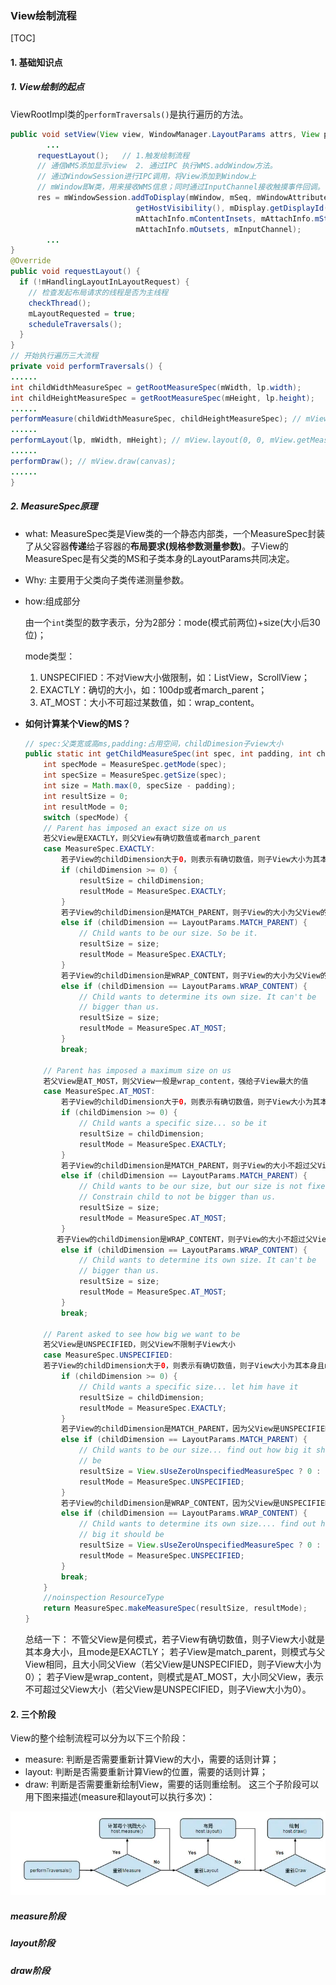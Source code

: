 ### View绘制流程

[TOC]

#### 1. 基础知识点

##### 1.  View绘制的起点

​	ViewRootImpl类的`performTraversals()`是执行遍历的方法。

```java
public void setView(View view, WindowManager.LayoutParams attrs, View panelParentView) {
    	...
      requestLayout();   // 1.触发绘制流程 
      // 通信WMS添加显示view  2. 通过IPC 执行WMS.addWindow方法。
      // 通过WindowSession进行IPC调用，将View添加到Window上
      // mWindow即W类，用来接收WMS信息；同时通过InputChannel接收触摸事件回调。
      res = mWindowSession.addToDisplay(mWindow, mSeq, mWindowAttributes,
                            getHostVisibility(), mDisplay.getDisplayId(),
                            mAttachInfo.mContentInsets, mAttachInfo.mStableInsets,
                            mAttachInfo.mOutsets, mInputChannel);
    	...
}
@Override
public void requestLayout() {
  if (!mHandlingLayoutInLayoutRequest) {
    // 检查发起布局请求的线程是否为主线程  
    checkThread();
    mLayoutRequested = true;
    scheduleTraversals();
  }
}
// 开始执行遍历三大流程
private void performTraversals() { 
...... 
int childWidthMeasureSpec = getRootMeasureSpec(mWidth, lp.width); 
int childHeightMeasureSpec = getRootMeasureSpec(mHeight, lp.height); 
...... 
performMeasure(childWidthMeasureSpec, childHeightMeasureSpec); // mView.measure(childWidthMeasureSpec, childHeightMeasureSpec); 
......
performLayout(lp, mWidth, mHeight); // mView.layout(0, 0, mView.getMeasuredWidth(), mView.getMeasuredHeight());
...... 
performDraw(); // mView.draw(canvas); 
......
}
```

##### 2. MeasureSpec原理

- what: MeasureSpec类是View类的一个静态内部类，一个MeasureSpec封装了从父容器**传递**给子容器的**布局要求(规格参数测量参数)**。子View的MeasureSpec是有父类的MS和子类本身的LayoutParams共同决定。

- Why: 主要用于父类向子类传递测量参数。

- how:组成部分

  由一个`int`类型的数字表示，分为2部分：mode(模式前两位)+size(大小后30位)；

  mode类型：

  1. UNSPECIFIED：不对View大小做限制，如：ListView，ScrollView；
  2. EXACTLY：确切的大小，如：100dp或者march_parent；
  3. AT_MOST：大小不可超过某数值，如：wrap_content。

- **如何计算某个View的MS？**

  ```java
  // spec:父类宽或高ms,padding:占用空间，childDimesion子view大小
  public static int getChildMeasureSpec(int spec, int padding, int childDimension) {
      int specMode = MeasureSpec.getMode(spec);
      int specSize = MeasureSpec.getSize(spec);
      int size = Math.max(0, specSize - padding);
      int resultSize = 0;
      int resultMode = 0;
      switch (specMode) {
      // Parent has imposed an exact size on us
      若父View是EXACTLY，则父View有确切数值或者march_parent
      case MeasureSpec.EXACTLY:
          若子View的childDimension大于0，则表示有确切数值，则子View大小为其本身且mode是EXACTLY
          if (childDimension >= 0) {
              resultSize = childDimension;
              resultMode = MeasureSpec.EXACTLY;
          } 
          若子View的childDimension是MATCH_PARENT，则子View的大小为父View的大小且mode是EXACTLY
          else if (childDimension == LayoutParams.MATCH_PARENT) {
              // Child wants to be our size. So be it.
              resultSize = size;
              resultMode = MeasureSpec.EXACTLY;
          } 
          若子View的childDimension是WRAP_CONTENT，则子View的大小为父View的大小且mode是AT_MOST，表示最大不可超过父View数值
          else if (childDimension == LayoutParams.WRAP_CONTENT) {
              // Child wants to determine its own size. It can't be
              // bigger than us.
              resultSize = size;
              resultMode = MeasureSpec.AT_MOST;
          }
          break;
  
      // Parent has imposed a maximum size on us
      若父View是AT_MOST，则父View一般是wrap_content，强给子View最大的值
      case MeasureSpec.AT_MOST:
          若子View的childDimension大于0，则表示有确切数值，则子View大小为其本身且mode是EXACTLY
          if (childDimension >= 0) {
              // Child wants a specific size... so be it
              resultSize = childDimension;
              resultMode = MeasureSpec.EXACTLY;
          } 
          若子View的childDimension是MATCH_PARENT，则子View的大小不超过父View的大小且mode是AT_MOST
          else if (childDimension == LayoutParams.MATCH_PARENT) {
              // Child wants to be our size, but our size is not fixed.
              // Constrain child to not be bigger than us.
              resultSize = size;
              resultMode = MeasureSpec.AT_MOST;
          } 
         若子View的childDimension是WRAP_CONTENT，则子View的大小不超过父View的大小且mode是AT_MOST
          else if (childDimension == LayoutParams.WRAP_CONTENT) {
              // Child wants to determine its own size. It can't be
              // bigger than us.
              resultSize = size;
              resultMode = MeasureSpec.AT_MOST;
          }
          break;
  
      // Parent asked to see how big we want to be
      若父View是UNSPECIFIED，则父View不限制子View大小
      case MeasureSpec.UNSPECIFIED:
      若子View的childDimension大于0，则表示有确切数值，则子View大小为其本身且mode是EXACTLY
          if (childDimension >= 0) {
              // Child wants a specific size... let him have it
              resultSize = childDimension;
              resultMode = MeasureSpec.EXACTLY;
          } 
          若子View的childDimension是MATCH_PARENT，因为父View是UNSPECIFIED，所以子View大小为0
          else if (childDimension == LayoutParams.MATCH_PARENT) {
              // Child wants to be our size... find out how big it should
              // be
              resultSize = View.sUseZeroUnspecifiedMeasureSpec ? 0 : size;
              resultMode = MeasureSpec.UNSPECIFIED;
          }
          若子View的childDimension是WRAP_CONTENT，因为父View是UNSPECIFIED，所以子View大小为0 
          else if (childDimension == LayoutParams.WRAP_CONTENT) {
              // Child wants to determine its own size.... find out how
              // big it should be
              resultSize = View.sUseZeroUnspecifiedMeasureSpec ? 0 : size;
              resultMode = MeasureSpec.UNSPECIFIED;
          }
          break;
      }
      //noinspection ResourceType
      return MeasureSpec.makeMeasureSpec(resultSize, resultMode);
  }
  ```

  总结一下：
   不管父View是何模式，若子View有确切数值，则子View大小就是其本身大小，且mode是EXACTLY；
   若子View是match_parent，则模式与父View相同，且大小同父View（若父View是UNSPECIFIED，则子View大小为0）；
   若子View是wrap_content，则模式是AT_MOST，大小同父View，表示不可超过父View大小（若父View是UNSPECIFIED，则子View大小为0）。

#### 2. 三个阶段

View的整个绘制流程可以分为以下三个阶段：

- measure: 判断是否需要重新计算View的大小，需要的话则计算；
- layout: 判断是否需要重新计算View的位置，需要的话则计算；
- draw: 判断是否需要重新绘制View，需要的话则重绘制。
  这三个子阶段可以用下图来描述(measure和layout可以执行多次)：

![ui_draw](images/ui_view_draw.png)

##### measure阶段

> 



##### layout阶段



##### draw阶段